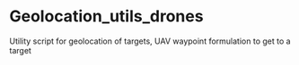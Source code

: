 # Geolocation_utils_drones
Utility script for geolocation of targets, UAV waypoint formulation to get to a target
